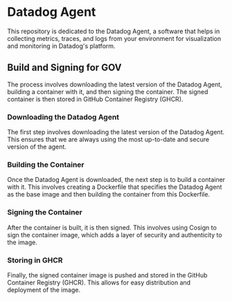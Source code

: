 # Datadog Agent

This repository is dedicated to the Datadog Agent, a software that helps in collecting metrics, traces, and logs from your environment for visualization and monitoring in Datadog's platform.

## Build and Signing for GOV

The process involves downloading the latest version of the Datadog Agent, building a container with it, and then signing the container. The signed container is then stored in GitHub Container Registry (GHCR).

### Downloading the Datadog Agent

The first step involves downloading the latest version of the Datadog Agent. This ensures that we are always using the most up-to-date and secure version of the agent.

### Building the Container

Once the Datadog Agent is downloaded, the next step is to build a container with it. This involves creating a Dockerfile that specifies the Datadog Agent as the base image and then building the container from this Dockerfile.

### Signing the Container

After the container is built, it is then signed. This involves using Cosign to sign the container image, which adds a layer of security and authenticity to the image.

### Storing in GHCR

Finally, the signed container image is pushed and stored in the GitHub Container Registry (GHCR). This allows for easy distribution and deployment of the image.